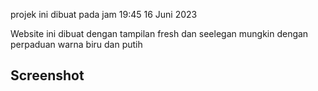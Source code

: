 <p>projek ini dibuat pada jam 19:45 16 Juni 2023</p>

<p>Website ini dibuat dengan tampilan fresh dan seelegan mungkin dengan perpaduan warna biru dan putih </p>

## Screenshot
